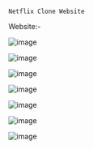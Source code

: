                                                                                 Netflix Clone Website

Website:- 


![image](https://github.com/KaifullaKazim/Netflix_Clone/assets/113112009/fab2bd6f-7332-4dd7-b873-1563d80d16f7)

![image](https://github.com/KaifullaKazim/Netflix_Clone/assets/113112009/f6d356d9-5830-46dc-ba15-9821e7c51c3a)

![image](https://github.com/KaifullaKazim/Netflix_Clone/assets/113112009/355cff2a-170d-47f7-9898-4943bc1e6e4c)

![image](https://github.com/KaifullaKazim/Netflix_Clone/assets/113112009/7c351148-f9fe-49e2-a26d-dde34406006e)

![image](https://github.com/KaifullaKazim/Netflix_Clone/assets/113112009/c466ef10-b82f-493a-8260-26a56a8ad38e)

![image](https://github.com/KaifullaKazim/Netflix_Clone/assets/113112009/562b4c20-5943-4c18-a8b2-0a5ef77de132)

![image](https://github.com/KaifullaKazim/Netflix_Clone/assets/113112009/69b5118a-8c61-4e94-b183-9e97e412268f)







